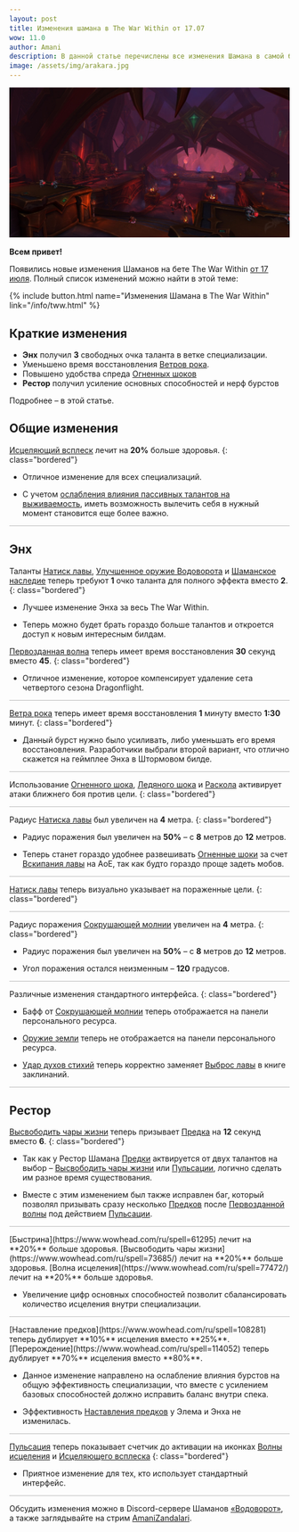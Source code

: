 ```yaml
---    
layout: post
title: Изменения шамана в The War Within от 17.07
wow: 11.0
author: Amani
description: В данной статье перечислены все изменения Шамана в самой большой переработке класса за последние несколько лет, с комментариями и разбором механик.
image: /assets/img/arakara.jpg
---
```


<p align="center">
    <img src="/assets/img/arakara.jpg"> 
</p>

**Всем привет!**

Появились новые изменения Шаманов на бете The War Within [от 17 июля](https://us.forums.blizzard.com/en/wow/t/the-war-within-beta-development-notes/1870426/14). Полный список изменений можно найти в этой теме:

<p></p>

{% include button.html name="Изменения Шамана в The War Within" link="/info/tww.html" %}  

<p></p>


## Краткие изменения

* **Энх** получил **3** свободных очка таланта в ветке специализации.
* Уменьшено время восстановления [Ветров рока](https://www.wowhead.com/ru/spell=384352).
* Повышено удобства спреда [Огненных шоков](https://ru.wowhead.com/spell=188389)
* **Рестор** получил усиление основных способностей и нерф бурстов

Подробнее – в этой статье.

<p></p>

 <!--more-->

## Общие изменения

<p></p>

[Исцеляющий всплеск](https://www.wowhead.com/ru/spell=8004/) лечит на **20%** больше здоровья.
{: class="bordered"}

* Отличное изменение для всех специализаций.

* С учетом [ослабления влияния пассивных талантов на выживаемость](ttps://us.forums.blizzard.com/en/wow/t/the-war-within-beta-development-notes/1870426/10), иметь возможность вылечить себя в нужный момент становится еще более важно.


<hr style="height:1px;background-color:#bbb">
<p></p>


## Энх

Таланты [Натиск лавы](https://www.wowhead.com/beta/spell=334033/), [Улучшенное оружие Водоворота](https://www.wowhead.com/beta/spell=383303) и [Шаманское наследие](https://www.wowhead.com/beta/spell=384447) теперь требуют **1** очко таланта для полного эффекта вместо **2**.
{: class="bordered"}

* Лучшее изменение Энха за весь The War Within.

* Теперь можно будет брать гораздо больше талантов и откроется доступ к новым интересным билдам.

[Первозданная волна](https://www.wowhead.com/ru/spell=375982) теперь имеет время восстановления **30** секунд вместо **45**. 
{: class="bordered"}

* Отличное изменение, которое компенсирует удаление сета четвертого сезона Dragonflight.

<hr style="height:1px;background-color:#bbb">
<p></p>


[Ветра рока](https://www.wowhead.com/ru/spell=384352) теперь имеет время восстановления **1** минуту вместо **1:30** минут. 
{: class="bordered"}

* Данный бурст нужно было усиливать, либо уменьшать его время восстановления. Разработчики выбрали второй вариант, что отлично скажется на геймплее Энха в <span class="lightning">Штормовом</span> билде.

<hr style="height:1px;background-color:#bbb">
<p></p>

Использование [Огненного шока](https://ru.wowhead.com/spell=188389), [Ледяного шока](https://ru.wowhead.com/spell=196840) и [Раскола](https://www.wowhead.com/ru/spell=197214) активирует атаки ближнего боя против цели.
{: class="bordered"}

<hr style="height:1px;background-color:#bbb">
<p></p>

Радиус [Натиска лавы](https://www.wowhead.com/beta/spell=334033/) был увеличен на **4** метра.
{: class="bordered"}

* Радиус поражения был увеличен на **50%** – с **8** метров до **12** метров.

* Теперь станет гораздо удобнее развешивать [Огненные шоки](https://ru.wowhead.com/spell=188389) за счет [Вскипания лавы](https://www.wowhead.com/beta/spell=60103/) на АоЕ, так как будто гораздо проще задеть мобов.

<hr style="height:1px;background-color:#bbb">
<p></p>


[Натиск лавы](https://www.wowhead.com/beta/spell=334033/) теперь визуально указывает на пораженные цели.
{: class="bordered"}

<hr style="height:1px;background-color:#bbb">
<p></p>


Радиус поражения [Сокрушающей молнии](https://www.wowhead.com/ru/spell=187874) увеличен на **4** метра.
{: class="bordered"}

* Радиус поражения был увеличен на **50%** – с **8** метров до **12** метров.

* Угол поражения остался неизменным – **120** градусов.

<hr style="height:1px;background-color:#bbb">
<p></p>


Различные изменения стандартного интерфейса.
{: class="bordered"}


* Бафф от [Сокрушающей молнии](https://www.wowhead.com/ru/spell=187874) теперь отображается на панели персонального ресурса.

* [Оружие земли](https://www.wowhead.com/beta/spell=392375) теперь не отображается на панели персонального ресурса.

* [Удар духов стихий](https://www.wowhead.com/ru/spell=117014) теперь корректно заменяет [Выброс лавы](https://ru.wowhead.com/spell=51505) в книге заклинаний.


<hr style="height:1px;background-color:#bbb">
<p></p>


## Рестор


[Высвободить чары жизни](https://www.wowhead.com/ru/spell=73685/) теперь призывает [Предка](https://www.wowhead.com/beta/spell=443450/) на **12** секунд вместо **6**.
{: class="bordered"}

* Так как у Рестор Шамана [Предки](https://www.wowhead.com/beta/spell=443450/) актвируется от двух талантов на выбор – [Высвободить чары жизни](https://www.wowhead.com/ru/spell=73685/) или [Пульсации](https://www.wowhead.com/ru/spell=200071), логично сделать им разное время существования.

* Вместе с этим изменением был также исправлен баг, который позволял призывать сразу несколько [Предков](https://www.wowhead.com/beta/spell=443450) после [Первозданной волны](https://www.wowhead.com/ru/spell=375982) под действием [Пульсации](https://www.wowhead.com/ru/spell=200071).


<hr style="height:1px;background-color:#bbb">
<p></p>

<div class="bordered" markdown="1">
[Быстрина](https://www.wowhead.com/ru/spell=61295) лечит на **20%** больше здоровья.
[Высвободить чары жизни](https://www.wowhead.com/ru/spell=73685/) лечит на **20%** больше здоровья.
[Волна исцеления](https://www.wowhead.com/ru/spell=77472/) лечит на **20%** больше здоровья.
</div>

* Увеличение цифр основных способностей позволит сбалансировать количество исцеления внутри специализации.

<hr style="height:1px;background-color:#bbb">
<p></p>


<div class="bordered" markdown="1">
[Наставление предков](https://www.wowhead.com/ru/spell=108281) теперь дублирует **10%** исцеления вместо **25%**.
[Перерождение](https://www.wowhead.com/ru/spell=114052) теперь дублирует **70%** исцеления вместо **80%**.
</div>

* Данное изменение направлено на ослабление влияния бурстов на общую эффективность специализации, что вместе с усилением базовых способностей должно исправить баланс внутри спека.

* Эффективность [Наставления предков](https://www.wowhead.com/ru/spell=108281) у Элема и Энха не изменилась.

<hr style="height:1px;background-color:#bbb">
<p></p>


[Пульсация](https://www.wowhead.com/ru/spell=200071) теперь показывает счетчик до активации на иконках [Волны исцеления](https://www.wowhead.com/ru/spell=77472/) и [Исцеляющего всплеска](https://www.wowhead.com/ru/spell=8004/)
{: class="bordered"}

* Приятное изменение для тех, кто использует стандартный интерфейс.

<hr style="height:1px;background-color:#bbb">
<p></p>

Обсудить изменения можно в Discord-сервере Шаманов [«Водоворот»](https://discord.gg/vodovorot), а также заглядывайте на стрим [AmaniZandalari](https://www.twitch.tv/amanizandalari).


